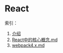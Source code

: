  # React

索引：
1. [介绍](./介绍.md)
2. [React中的核心概念.md](./React中的核心概念.md)
3. [webpack4.x.md](./webpack4.x.md)
